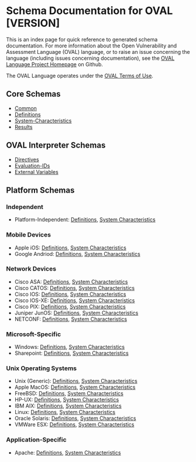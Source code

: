 # Schema Documentation for OVAL [VERSION]

This is an index page for quick reference to generated schema documentation. For more information
about the Open Vulnerability and Assessment Language (OVAL) language, or to raise an issue concerning the language
(including issues concerning documentation), see the [OVAL Language Project Homepage](https://github.com/OVALProject/Language) on Github.
    
The OVAL Language operates under the [OVAL Terms of Use](http://oval.mitre.org/about/termsofuse.md).

## Core Schemas

* [Common](oval-common-schema.md) 
* [Definitions](oval-definitions-schema.md) 
* [System-Characteristics](oval-systm-characteristics-md)
* [Results](oval-results-schema.md)

## OVAL Interpreter Schemas

* [Directives](oval-directives-schema.md)            
* [Evaluation-IDs](evaluation-ids.md">)            
* [External Variables](oval-variables-schema.md)            

## Platform Schemas

### Independent

* Platform-Independent: [Definitions](independent-definitions-schema.md), [System Characteristics](independent-system-characteristics-schema.md)      

### Mobile Devices

* Apple iOS: [Definitions](apple-ios-definitions-schema.md), [System Characteristics](apple-ios-system-characteristics-schema.md)      
* Google Andriod: [Definitions](android-definitions-schema.md), [System Characteristics](android-system-characteristics-schema.md)      

### Network Devices

* Cisco ASA: [Definitions](asa-definitions-schema.md), [System Characteristics](asa-system-characteristics-schema.md)      
* Cisco CATOS: [Definitions](catos-definitions-schema.md), [System Characteristics](catos-system-characteristics-schema.md)      
* Cisco IOS: [Definitions](ios-definitions-schema.md), [System Characteristics](ios-system-characteristics-schema.md)      
* Cisco IOS-XE: [Definitions](iosxe-definitions-schema.md), [System Characteristics](iosxe-system-characteristics-schema.md)      
* Cisco PIX: [Definitions](pixos-definitions-schema.md), [System Characteristics](pixos-system-characteristics-schema.md)      
* Juniper JunOS: [Definitions](junos-definitions-schema.md), [System Characteristics](junos-system-characteristics-schema.md)      
* NETCONF: [Definitions](netconf-definitions-schema.md), [System Characteristics](netconf-system-characteristics-schema.md)      

### Microsoft-Specific

* Windows: [Definitions](windows-definitions-schema.md), [System Characteristics](windows-system-characteristics-schema.md)      
* Sharepoint: [Definitions](sharepoint-definitions-schema.md), [System Characteristics](sharepoint-system-characteristics-schema.md)      

### Unix Operating Systems

* Unix (Generic): [Definitions](unix-definitions-schema.md), [System Characteristics](unix-system-characteristics-schema.md)      
* Apple MacOS: [Definitions](macos-definitions-schema.md), [System Characteristics](macos-system-characteristics-schema.md)      
* FreeBSD: [Definitions](freebsd-definitions-schema.md), [System Characteristics](freebsd-system-characteristics-schema.md)      
* HP-UX: [Definitions](hpux-definitions-schema.md), [System Characteristics](hpux-system-characteristics-schema.md)      
* IBM AIX: [Definitions](aix-definitions-schema.md), [System Characteristics](aix-system-characteristics-schema.md)      
* Linux: [Definitions](linux-definitions-schema.md), [System Characteristics](linux-system-characteristics-schema.md)      
* Oracle Solaris: [Definitions](solaris-definitions-schema.md), [System Characteristics](solaris-system-characteristics-schema.md)      
* VMWare ESX: [Definitions](esx-definitions-schema.md), [System Characteristics](esx-system-characteristics-schema.md)      

### Application-Specific

* Apache: [Definitions](apache-definitions-schema.md), [System Characteristics](apache-system-characteristics-schema.md)      